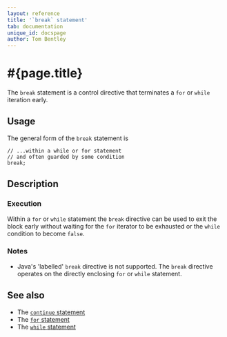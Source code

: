 ```yaml
---
layout: reference
title: '`break` statement'
tab: documentation
unique_id: docspage
author: Tom Bentley
---
```


# #{page.title}

The `break` statement is a control directive that terminates a `for` or 
`while` iteration early.

## Usage 

The general form of the `break` statement is

<!-- check:none -->
    // ...within a while or for statement
    // and often guarded by some condition
    break;

## Description

### Execution

Within a `for` or `while` statement the `break` directive can be used to exit 
the block early without waiting for the `for` iterator to be exhausted or the 
`while` condition to become `false`.

### Notes

* Java's 'labelled' `break` directive is not supported. The 
  `break` directive operates on the directly enclosing `for` or 
  `while` statement.

## See also

* The [`continue` statement](../continue/)
* The [`for` statement](../for/)
* The [`while` statement](../while/)

